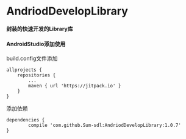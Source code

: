 # AndriodDevelopLibrary

**封装的快速开发的Library库**

#### AndroidStudio添加使用

build.config文件添加

	allprojects {
		repositories {
			...
			maven { url 'https://jitpack.io' }
		}
	}

添加依赖

	dependencies {
	        compile 'com.github.Sum-sdl:AndriodDevelopLibrary:1.0.7'
	}

